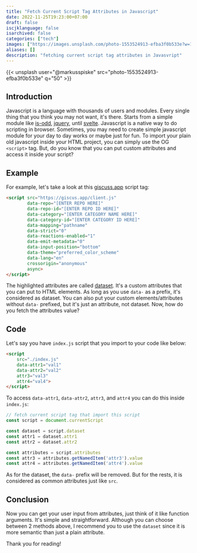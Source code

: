 ```yaml
---
title: "Fetch Current Script Tag Attributes in Javascript"
date: 2022-11-25T19:23:00+07:00
draft: false
iscjklanguage: false
isarchived: false
categories: ["tech"]
images: ["https://images.unsplash.com/photo-1553524913-efba3f0b533e?w=1920&q=50"]
aliases: []
description: "fetching current script tag attributes in Javasvript"
---
```


{{< unsplash user="@markusspiske" src="photo-1553524913-efba3f0b533e" q="50" >}}

## Introduction

Javascript is a language with thousands of users and modules. Every single thing that you think you may not want, it's there. Starts from a simple module like [is-odd](https://www.npmjs.com/package/is-odd), [jquery](https://www.npmjs.com/package/jquery), until [svelte](https://www.npmjs.com/package/svelte). Javascript is a native way to do scripting in browser. Sometimes, you may need to create simple javascript module for your day to day works or maybe just for fun. To import your plain old javascript inside your HTML project, you can simply use the OG `<script>` tag. But, do you know that you can put custom attributes and access it inside your script?

## Example

For example, let's take a look at this [giscuss.app](https://giscus.app/) script tag:

```html {hl_lines="2-12"}
<script src="https://giscus.app/client.js"
        data-repo="[ENTER REPO HERE]"
        data-repo-id="[ENTER REPO ID HERE]"
        data-category="[ENTER CATEGORY NAME HERE]"
        data-category-id="[ENTER CATEGORY ID HERE]"
        data-mapping="pathname"
        data-strict="0"
        data-reactions-enabled="1"
        data-emit-metadata="0"
        data-input-position="bottom"
        data-theme="preferred_color_scheme"
        data-lang="en"
        crossorigin="anonymous"
        async>
</script>
```

The highlighted attributes are called [dataset](https://developer.mozilla.org/en-US/docs/Web/API/HTMLElement/dataset). It's a custom attributes that you can put to HTML elements. As long as you use `data-` as a prefix, it's considered as dataset. You can also put your custom elements/attributes without `data-` prefixed, but it's just an attribute, not dataset. Now, how do you fetch the attributes value?

## Code

Let's say you have `index.js` script that you import to your code like below:

```html
<script
    src="./index.js"
    data-attr1="val1"
    data-attr2="val2"
    attr3="val3"
    attr4="val4">
</script>
```

To access `data-attr1`, `data-attr2`, `attr3`, and `attr4` you can do this inside `index.js`:

```javascript
// fetch current script tag that import this script
const script = document.currentScript

const dataset = script.dataset
const attr1 = dataset.attr1
const attr2 = dataset.attr2

const attributes = script.attributes
const attr3 = attributes.getNamedItem('attr3').value
const attr4 = attributes.getNamedItem('attr4').value
```

As for the dataset, the `data-` prefix will be removed. But for the rests, it is considered as common attributes just like `src`.

## Conclusion

Now you can get your user input from attributes, just think of it like function arguments. It's simple and straightforward. Although you can choose between 2 methods above, I recommend you to use the `dataset` since it is more semantic than just a plain attribute.

Thank you for reading!

